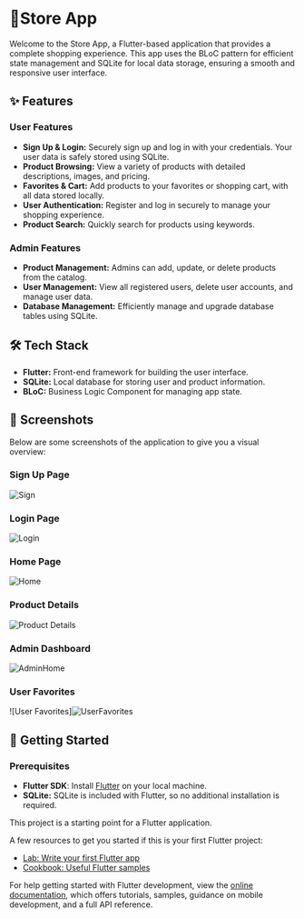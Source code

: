 # 🛒Store App

Welcome to the Store App, a Flutter-based application that provides a complete shopping experience. This app uses the BLoC pattern for efficient state management and SQLite for local data storage, ensuring a smooth and responsive user interface.

## ✨ Features

### User Features
- **Sign Up & Login:** Securely sign up and log in with your credentials. Your user data is safely stored using SQLite.
- **Product Browsing:** View a variety of products with detailed descriptions, images, and pricing.
- **Favorites & Cart:** Add products to your favorites or shopping cart, with all data stored locally.
- **User Authentication:** Register and log in securely to manage your shopping experience.
- **Product Search:** Quickly search for products using keywords.

### Admin Features
- **Product Management:** Admins can add, update, or delete products from the catalog.
- **User Management:** View all registered users, delete user accounts, and manage user data.
- **Database Management:** Efficiently manage and upgrade database tables using SQLite.

## 🛠️ Tech Stack

- **Flutter:** Front-end framework for building the user interface.
- **SQLite:** Local database for storing user and product information.
- **BLoC:** Business Logic Component for managing app state.

## 📸 Screenshots

Below are some screenshots of the application to give you a visual overview:

### Sign Up Page
![Sign](https://github.com/user-attachments/assets/bc3e3708-5bc8-4893-a5d4-c818f2b36eda)

### Login Page
![Login](https://github.com/user-attachments/assets/5b7030f9-d655-4e32-8886-0b37c48b2f70)

### Home Page
![Home](https://github.com/user-attachments/assets/c341fd6d-fb9e-4f7e-b289-5a47f872a356)

### Product Details
![Product Details](![Product_details](https://github.com/user-attachments/assets/af7d4009-61d2-4af3-b0bb-40f33eaae1da))

### Admin Dashboard
![AdminHome](https://github.com/user-attachments/assets/d818c30a-4ec5-41bb-9adb-13dece92f3ea)


### User Favorites
![User Favorites]![UserFavorites](https://github.com/user-attachments/assets/f35902b1-d4d7-4895-8f18-b67ed245045c)

## 🚀 Getting Started

### Prerequisites

- **Flutter SDK**: Install [Flutter](https://flutter.dev/docs/get-started/install) on your local machine.
- **SQLite:** SQLite is included with Flutter, so no additional installation is required.

This project is a starting point for a Flutter application.

A few resources to get you started if this is your first Flutter project:

- [Lab: Write your first Flutter app](https://docs.flutter.dev/get-started/codelab)
- [Cookbook: Useful Flutter samples](https://docs.flutter.dev/cookbook)

For help getting started with Flutter development, view the
[online documentation](https://docs.flutter.dev/), which offers tutorials,
samples, guidance on mobile development, and a full API reference.
